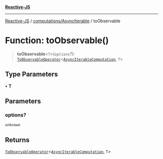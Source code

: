 [**Reactive-JS**](../../../README.md)

***

[Reactive-JS](../../../README.md) / [computations/AsyncIterable](../README.md) / toObservable

# Function: toObservable()

> **toObservable**\<`T`\>(`options`?): [`ToObservableOperator`](../../type-aliases/ToObservableOperator.md)\<[`AsyncIterableComputation`](../interfaces/AsyncIterableComputation.md), `T`\>

## Type Parameters

• **T**

## Parameters

### options?

`unknown`

## Returns

[`ToObservableOperator`](../../type-aliases/ToObservableOperator.md)\<[`AsyncIterableComputation`](../interfaces/AsyncIterableComputation.md), `T`\>
